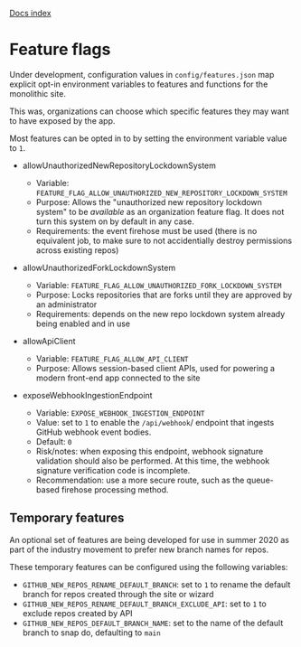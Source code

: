 [Docs index](index.md)

# Feature flags

Under development, configuration values in `config/features.json` map
explicit opt-in environment variables to features and functions for
the monolithic site.

This was, organizations can choose which specific features they may
want to have exposed by the app.

Most features can be opted in to by setting the environment
variable value to `1`.

- allowUnauthorizedNewRepositoryLockdownSystem

  - Variable: `FEATURE_FLAG_ALLOW_UNAUTHORIZED_NEW_REPOSITORY_LOCKDOWN_SYSTEM`
  - Purpose: Allows the "unauthorized new repository lockdown system" to be _available_ as an organization feature flag. It does not turn this system on by default in any case.
  - Requirements: the event firehose must be used (there is no equivalent job, to make sure to not accidentially destroy permissions across existing repos)

- allowUnauthorizedForkLockdownSystem

  - Variable: `FEATURE_FLAG_ALLOW_UNAUTHORIZED_FORK_LOCKDOWN_SYSTEM`
  - Purpose: Locks repositories that are forks until they are approved by an administrator
  - Requirements: depends on the new repo lockdown system already being enabled and in use

- allowApiClient

  - Variable: `FEATURE_FLAG_ALLOW_API_CLIENT`
  - Purpose: Allows session-based client APIs, used for powering a modern front-end app connected to the site

- exposeWebhookIngestionEndpoint

  - Variable: `EXPOSE_WEBHOOK_INGESTION_ENDPOINT`
  - Value: set to `1` to enable the `/api/webhook`/ endpoint that ingests GitHub webhook event bodies.
  - Default: `0`
  - Risk/notes: when exposing this endpoint, webhook signature validation should also be performed. At this time, the webhook signature verification code is incomplete.
  - Recommendation: use a more secure route, such as the queue-based firehose processing method.

## Temporary features

An optional set of features are being developed for use in summer 2020 as part
of the industry movement to prefer new branch names for repos.

These temporary features can be configured using the following variables:

- `GITHUB_NEW_REPOS_RENAME_DEFAULT_BRANCH`: set to `1` to rename the default branch for repos created through the site or wizard
- `GITHUB_NEW_REPOS_RENAME_DEFAULT_BRANCH_EXCLUDE_API`: set to `1` to exclude repos created by API
- `GITHUB_NEW_REPOS_DEFAULT_BRANCH_NAME`: set to the name of the default branch to snap do, defaulting to `main`
